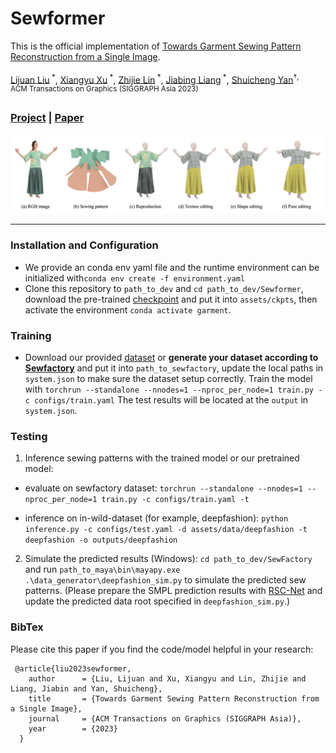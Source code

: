 # Sewformer
This is the official implementation of [Towards Garment Sewing Pattern Reconstruction from a Single Image](https://arxiv.org/abs/2311.04218v1).

[Lijuan Liu](https://scholar.google.com/citations?user=nANxp5wAAAAJ&hl=en)<sup> *</sup>,
[Xiangyu Xu](https://xuxy09.github.io/)<sup> *</sup>,
[Zhijie Lin](https://scholar.google.com/citations?user=xXMj6_EAAAAJ&hl=zh-CN)<sup> *</sup>,
[Jiabing Liang]()<sup> *</sup>,
[Shuicheng Yan](https://yanshuicheng.info/)<sup>&dagger;<sup></sup>,  
ACM Transactions on Graphics (SIGGRAPH Asia 2023)

### [Project](https://sewformer.github.io/) | [Paper](https://arxiv.org/abs/2311.04218v1)

<img src="SewFactory/assets/representative.jpg">

---------------------------

### Installation and Configuration
* We provide an conda env yaml file and the runtime environment can be initialized with`conda env create -f environment.yaml`
* Clone this repository to `path_to_dev` and `cd path_to_dev/Sewformer`, download the pre-trained [checkpoint](https://huggingface.co/liulj/garment) and put it into `assets/ckpts`, then activate the environment `conda activate garment`. 

### Training
* Download our provided [dataset]() or **generate your dataset according to [Sewfactory](./Sewfactory/ReadMe.md)** and put it into `path_to_sewfactory`, update the local paths in `system.json` to make sure the dataset setup correctly. Train the model with
`torchrun --standalone --nnodes=1 --nproc_per_node=1 train.py -c configs/train.yaml`
The test results will be located at the `output` in `system.json`.

### Testing

1. Inference sewing patterns with the trained model or our pretrained model: 

* evaluate on sewfactory dataset: `torchrun --standalone --nnodes=1 --nproc_per_node=1 train.py -c configs/train.yaml -t`

* inference on in-wild-dataset (for example, deepfashion):
    `python inference.py -c configs/test.yaml -d assets/data/deepfashion -t deepfashion -o outputs/deepfashion` 

2. Simulate the predicted results (Windows):
`cd path_to_dev/SewFactory` and run `path_to_maya\bin\mayapy.exe .\data_generator\deepfashion_sim.py` to simulate the predicted sew patterns. (Please prepare the SMPL prediction results with [RSC-Net](https://github.com/xuxy09/RSC-Net) and update the predicted data root specified in `deepfashion_sim.py`.)



### BibTex
Please cite this paper if you find the code/model helpful in your research:
```
 @article{liu2023sewformer,
    author      = {Liu, Lijuan and Xu, Xiangyu and Lin, Zhijie and Liang, Jiabin and Yan, Shuicheng},
    title       = {Towards Garment Sewing Pattern Reconstruction from a Single Image},
    journal     = {ACM Transactions on Graphics (SIGGRAPH Asia)},
    year        = {2023}
  }
```


